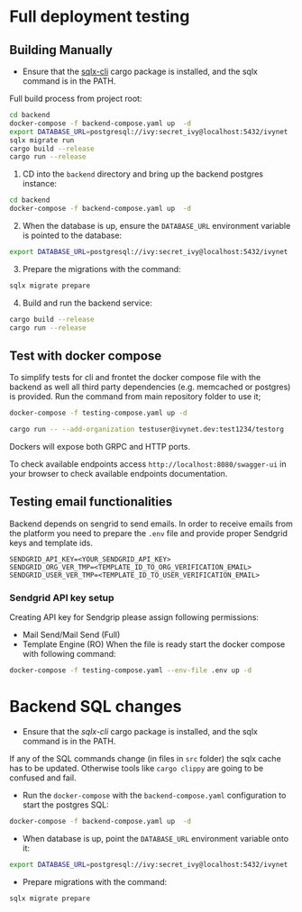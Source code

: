 # Full deployment testing

## Building Manually
- Ensure that the [sqlx-cli](https://crates.io/crates/sqlx-cli) cargo package is installed, and the sqlx command is in the PATH.

Full build process from project root:

```sh
cd backend
docker-compose -f backend-compose.yaml up  -d
export DATABASE_URL=postgresql://ivy:secret_ivy@localhost:5432/ivynet
sqlx migrate run 
cargo build --release
cargo run --release
```

1.  CD into the `backend` directory and bring up the backend postgres instance:
```sh
cd backend
docker-compose -f backend-compose.yaml up  -d
```

2. When the database is up, ensure the `DATABASE_URL` environment variable is pointed to the database:
```sh
export DATABASE_URL=postgresql://ivy:secret_ivy@localhost:5432/ivynet
```

3. Prepare the migrations with the command:
```sh
sqlx migrate prepare
```

4. Build and run the backend service:
```sh
cargo build --release
cargo run --release
```


## Test with docker compose

To simplify tests for cli and frontet the docker compose file with the backend as well all third party dependencies (e.g. memcached or postgres) is provided.
Run the command from main repository folder to use it;
```sh
docker-compose -f testing-compose.yaml up -d

cargo run -- --add-organization testuser@ivynet.dev:test1234/testorg
```
Dockers will expose both GRPC and HTTP ports.

To check available endpoints access `http://localhost:8080/swagger-ui` in your browser to check available endpoints documentation.


## Testing email functionalities

Backend depends on sengrid to send emails.
In order to receive emails from the platform you need to prepare the `.env` file and provide proper Sendgrid keys and template ids.
```
SENDGRID_API_KEY=<YOUR_SENDGRID_API_KEY>
SENDGRID_ORG_VER_TMP=<TEMPLATE_ID_TO_ORG_VERIFICATION_EMAIL>
SENDGRID_USER_VER_TMP=<TEMPLATE_ID_TO_USER_VERIFICATION_EMAIL>
```

### Sendgrid API key setup

Creating API key for Sendgrip please assign following permissions:
- Mail Send/Mail Send (Full)
- Template Engine (RO)
When the file is ready start the docker compose with following command:

```sh
docker-compose -f testing-compose.yaml --env-file .env up -d
```
# Backend SQL changes

* Ensure that the _sqlx-cli_ cargo package is installed, and the sqlx command is in the PATH.

If any of the SQL commands change (in files in `src` folder) the sqlx cache has to be updated.
Otherwise tools like `cargo clippy` are going to be confused and fail.

* Run the `docker-compose` with the `backend-compose.yaml` configuration to start the postgres SQL:

```sh
docker-compose -f backend-compose.yaml up  -d

 ```

* When database is up, point the `DATABASE_URL` environment variable onto it:

```sh
export DATABASE_URL=postgresql://ivy:secret_ivy@localhost:5432/ivynet
```

* Prepare migrations with the command:

```sh
sqlx migrate prepare
```

